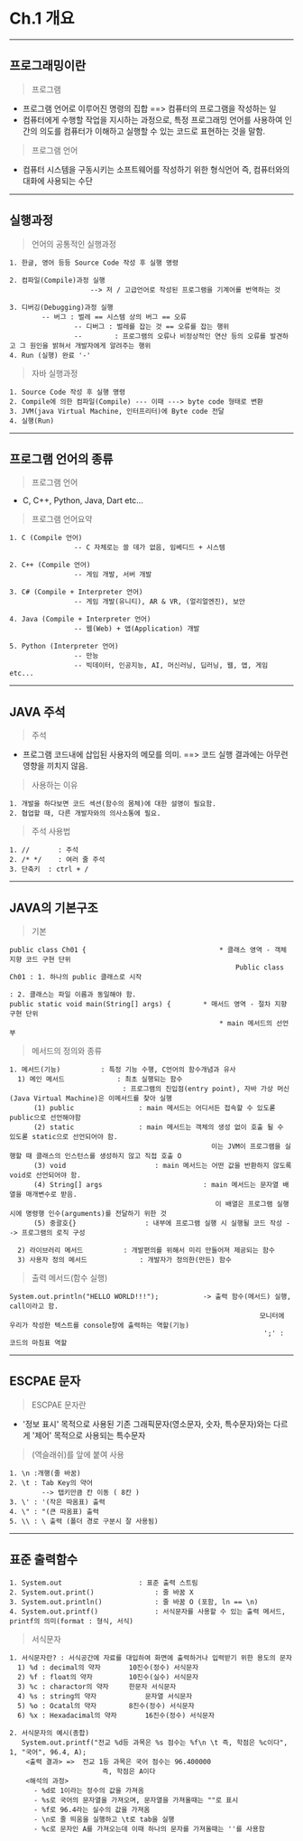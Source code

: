 # Ch.1 개요
---
프로그래밍이란
---
> 프로그램<br>
 - 프로그램 언어로 이루어진 명령의 집합
     ==> 컴퓨터의 프로그램을 작성하는 일
 - 컴퓨터에게 수행할 작업을 지시하는 과정으로, 특정 프로그래밍 언어를 사용하여 인간의 의도를 컴퓨터가 이해하고 실행할 수 있는 코드로 표현하는 것을 말함.

> 프로그램 언어<br>
  - 컴퓨터 시스템을 구동시키는 소프트웨어를 작성하기 위한 형식언어
     즉, 컴퓨터와의 대화에 사용되는 수단
---
실행과정
---
> 언어의 공통적인 실행과정<br>
```
1. 한글, 영어 등등 Source Code 작성 후 실행 명령

2. 컴파일(Compile)과정 실행
					--> 저 / 고급언어로 작성된 프로그램을 기계어롤 번역하는 것

3. 디버깅(Debugging)과정 실행
        -- 버그 : 벌레 == 시스템 상의 버그 == 오류
				-- 디버그 : 벌레를 잡는 것 == 오류를 잡는 행위
				--        : 프로그램의 오류나 비정상적인 연산 등의 오류를 발견하고 그 원인을 밝혀서 개발자에게 알려주는 행위
4. Run (실행) 완료 '-'
```
> 자바 실행과정<br>
```
1. Source Code 작성 후 실행 명령
2. Compile에 의한 컴파일(Compile) --- 이때 ---> byte code 형태로 변환
3. JVM(java Virtual Machine, 인터프리터)에 Byte code 전달
4. 실행(Run)
```
---
프로그램 언어의 종류
---
> 프로그램 언어<br>
 - C, C++, Python, Java, Dart etc...

> 프로그램 언어요약<br>
```
1. C (Compile 언어)
				-- C 자체로는 쓸 데가 없음, 임베디드 + 시스템

2. C++ (Compile 언어)
				-- 게임 개발, 서버 개발

3. C# (Compile + Interpreter 언어)
				-- 게임 개발(유니티), AR & VR, (얼리얼엔진), 보안

4. Java (Compile + Interpreter 언어)
 				-- 웹(Web) + 앱(Application) 개발

5. Python (Interpreter 언어)
				-- 만능
				-- 빅데이터, 인공지능, AI, 머신러닝, 딥러닝, 웹, 앱, 게임 etc...
```
---
JAVA 주석
---
> 주석<br>
 - 프로그램 코드내에 삽입된 사용자의 메모를 의미.
    ==> 코드 실행 결과에는 아무런 영향을 끼치지 않음.
> 사용하는 이유<br>
```
1. 개발을 하다보면 코드 섹션(함수의 몸체)에 대한 설명이 필요함.
2. 협업할 때, 다른 개발자와의 의사소통에 필요.
```
> 주석 사용법<br>
```
1. // 		: 주석
2. /* */	: 여러 줄 주석
3. 단축키 	: ctrl + /
```
---
JAVA의 기본구조
---
> 기본<br>
```
public class Ch01 {                                 * 클래스 영역 - 객체 지향 코드 구현 단위
                                                        Public class Ch01 : 1. 하나의 public 클래스로 시작
                                                                          : 2. 클래스는 파일 이름과 동일해야 함.
public static void main(String[] args) {	    * 매서드 영역 - 절차 지향 구현 단위
                                                    * main 메서드의 선언부
```
> 메서드의 정의와 종류<br>
```
1. 메서드(기능) 			: 특정 기능 수행, C언어의 함수개념과 유사
  1) 메인 메서드				: 최초 실행되는 함수
              				: 프로그램의 진입점(entry point), 자바 가상 머신(Java Virtual Machine)은 이메서드를 찾아 실행
      (1) public 				: main 메서드는 어디서든 접속할 수 있도롣 public으로 선언해야함
      (2) static				: main 메서드는 객체의 생성 없이 호출 될 수 있도롣 static으로 선언되어야 함.
                                                  이는 JVM이 프로그램을 실행할 때 클래스의 인스턴스를 생성하지 않고 직접 호출 O 
      (3) void				        : main 메서드는 어떤 값을 반환하지 않도록 void로 선언되어야 함.
      (4) String[] args	                        : main 메서드는 문자열 배열을 매개변수로 받음.
                                                   이 배열은 프로그램 실행 시에 명령행 인수(arguments)를 전달하기 위한 것
      (5) 중괄호{}			        : 내부에 프로그램 실행 시 실행될 코드 작성 --> 프로그램의 로직 구성

  2) 라이브러리 메서드			: 개발편의를 위해서 미리 만들어져 제공되는 함수
  3) 사용자 정의 메서드		        : 개발자가 정의한(만든) 함수
```
> 출력 메서드(함수 실행)<br>
```
System.out.println("HELLO WORLD!!!"); 			-> 출력 함수(메서드) 실행, call이라고 함.
                                                              모니터에 우리가 작성한 텍스트를 console창에 출력하는 역할(기능) 
                                                               ';' : 코드의 마침표 역할
```
---
ESCPAE 문자
---
> ESCPAE 문자란<br>
 - '정보 표시' 목적으로 사용된 기존 그래픽문자(영소문자, 숫자, 특수문자)와는 다르게 '제어' 목적으로 사용되는 특수문자
> \(역슬래쉬)를 앞에 붙여 사용
```
1. \n :개행(줄 바꿈)
2. \t : Tab Key의 약어
        --> 탭키만큼 칸 이동 ( 8칸 )
3. \' : '(작은 따옴표) 출력
4. \" : "(큰 따옴표) 출력
5. \\ : \ 출력 (폴더 경로 구분시 잘 사용됨)
```
---
표준 출력함수
---
```
1. System.out 					: 표준 출력 스트림
2. System.out.print()				: 줄 바꿈 X
3. System.out.println()				: 줄 바꿈 O (포함, ln == \n)
4. System.out.printf()				: 서식문자를 사용할 수 있는 출력 메서드, printf의 의미(format : 형식, 서식)
```
> 서식문자<br>
```
1. 서식문자란? : 서식공간에 자료를 대입하여 화면에 출력하거나 입력받기 위한 용도의 문자
  1) %d : decimal의 약자		10진수(정수) 서식문자
  2) %f : float의 약자			10진수(실수) 서식문자
  3) %c : charactor의 약자		한문자 서식문자
  4) %s : string의 약자			문자열 서식문자
  5) %o : Ocatal의 약자 		8진수(정수) 서식문자
  6) %x : Hexadacimal의 약자		16진수(정수) 서식문자

2. 서식문자의 예시(종합)
   System.out.printf("전교 %d등 과목은 %s 점수는 %f\n \t 즉, 학점은 %c이다", 1, "국어", 96.4, A);
    <출력 결과> =>  전교 1등 과목은 국어 점수는 96.400000
 	                   즉, 학점은 A이다
    <해석의 과정>
      - %d로 1이라는 정수의 값을 가져옴
      - %s로 국어의 문자열을 가져오며, 문자열을 가져올때는 ""로 표시
      - %f로 96.4라는 실수의 값을 가져옴
      - \n로 줄 띄움을 실행하고 \t로 tab을 실행
      - %c로 문자인 A를 가져오는데 이때 하나의 문자를 가져올때는 ''를 사용함
```
    
  




